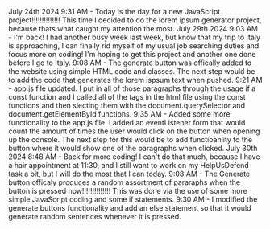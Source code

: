 July 24th 2024
9:31 AM - Today is the day for a new JavaScript project!!!!!!!!!!!!!! This time I decided to do the lorem ipsum generator project, because thats what caught my attention the most.
July 29th 2024
9:03 AM - I'm back! I had another busy week last week, but know that my trip to Italy is approaching, I can finally rid myself of my usual job searching duties and focus more on coding! I'm hoping to get this project and another one done before I go to Italy.
9:08 AM - The generate button was offically added to the website using simple HTML code and classes. The next step would be to add the code that generates the lorem ispsum text when pushed.
9:21 AM - app.js file updated. I put in all of those paragraphs through the usage if a const function and I called all of the tags in the html file using the const functions and then slecting them with the document.querySelector and document.getElementById functions.
9:35 AM - Added some more functionality to the app.js file. I added an eventListener form that would count the amount of times the user would click on the button when opening up the console. The next step for this would be to add functioanlity to the button where it would show one of the paragraphs when clicked.
July 30th 2024
8:48 AM - Back for more coding! I can't do that much, because I have a hair appointment at 11:30, and I still want to work on my HelpUsDefend task a bit, but I will do the most that I can today.
9:08 AM - The Generate button officaly produces a random assortment of pararaphs when the button is pressed now!!!!!!!!!!!!!! This was done via the use of some more simple JavaScript coding and some if statements.
9:30 AM - I modified the generate buttons functionality and add an else statement so that it would generate random sentences whenever it is pressed.